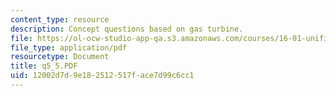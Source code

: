 ```yaml
---
content_type: resource
description: Concept questions based on gas turbine.
file: https://ol-ocw-studio-app-qa.s3.amazonaws.com/courses/16-01-unified-engineering-i-ii-iii-iv-fall-2005-spring-2006/12002d7d9e182512517face7d99c6cc1_q5_5.PDF
file_type: application/pdf
resourcetype: Document
title: q5_5.PDF
uid: 12002d7d-9e18-2512-517f-ace7d99c6cc1
---
```

